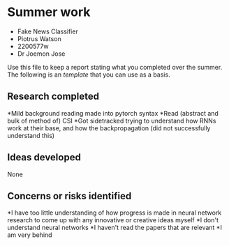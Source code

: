 # Summer work

* Fake News Classifier  
* Piotrus Watson
* 2200577w  
* Dr Joemon Jose

Use this file to keep a report stating what you completed over the summer. The following is an *template* that you can use as a basis. 

## Research completed
*Mild background reading made into pytorch syntax
*Read (abstract and bulk of method of) CSI
*Got sidetracked trying to understand how RNNs work at their base, and how the backpropagation
(did not successfully understand this)

## Ideas developed
None
## Concerns or risks identified
*I have too little understanding of how progress is made in neural network research to come up with any innovative or creative ideas myself
*I don't understand neural networks
*I haven't read the papers that are relevant
*I am very behind



